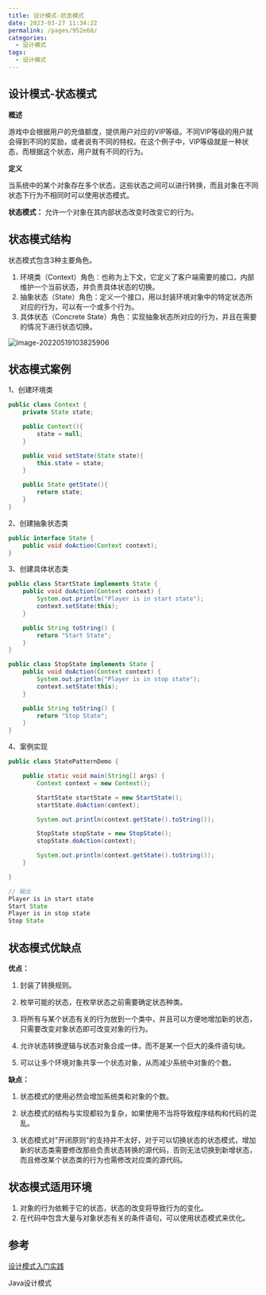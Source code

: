 ```yaml
---
title: 设计模式-状态模式
date: 2023-03-27 11:34:22
permalink: /pages/952e68/
categories: 
  - 设计模式
tags: 
  - 设计模式
---
```

## 设计模式-状态模式

**概述**

游戏中会根据用户的充值额度，提供用户对应的VIP等级。不同VIP等级的用户就会得到不同的奖励，或者说有不同的特权。在这个例子中，VIP等级就是一种状态，而根据这个状态，用户就有不同的行为。

**定义**

当系统中的某个对象存在多个状态，这些状态之间可以进行转换，而且对象在不同状态下行为不相同时可以使用状态模式。

**状态模式：** 允许一个对象在其内部状态改变时改变它的行为。

## 状态模式结构

状态模式包含3种主要角色。

1. 环境类（Context）角色：也称为上下文，它定义了客户端需要的接口，内部维护一个当前状态，并负责具体状态的切换。
2. 抽象状态（State）角色：定义一个接口，用以封装环境对象中的特定状态所对应的行为，可以有一个或多个行为。
3. 具体状态（Concrete State）角色：实现抽象状态所对应的行为，并且在需要的情况下进行状态切换。

![image-20220519103825906](https://blog-1300853183.cos.ap-chengdu.myqcloud.com/img/image-20220519103825906.png)

## 状态模式案例

1、创建环境类

```java
public class Context {
    private State state;

    public Context(){
        state = null;
    }

    public void setState(State state){
        this.state = state;
    }

    public State getState(){
        return state;
    }
}
```

2、创建抽象状态类

```java
public interface State {
    public void doAction(Context context);
}
```

3、创建具体状态类

```java
public class StartState implements State {
    public void doAction(Context context) {
        System.out.println("Player is in start state");
        context.setState(this);
    }

    public String toString() {
        return "Start State";
    }
}
```

```java
public class StopState implements State {
    public void doAction(Context context) {
        System.out.println("Player is in stop state");
        context.setState(this);
    }

    public String toString() {
        return "Stop State";
    }
}
```

4、案例实现

```java
public class StatePatternDemo {

    public static void main(String[] args) {
        Context context = new Context();

        StartState startState = new StartState();
        startState.doAction(context);

        System.out.println(context.getState().toString());

        StopState stopState = new StopState();
        stopState.doAction(context);

        System.out.println(context.getState().toString());
    }

}

// 输出
Player is in start state
Start State
Player is in stop state
Stop State
```

## 状态模式优缺点

**优点：**

1. 封装了转换规则。 

2. 枚举可能的状态，在枚举状态之前需要确定状态种类。 

3. 将所有与某个状态有关的行为放到一个类中，并且可以方便地增加新的状态，只需要改变对象状态即可改变对象的行为。

4. 允许状态转换逻辑与状态对象合成一体，而不是某一个巨大的条件语句块。

5. 可以让多个环境对象共享一个状态对象，从而减少系统中对象的个数。

**缺点：**

1. 状态模式的使用必然会增加系统类和对象的个数。

2. 状态模式的结构与实现都较为复杂，如果使用不当将导致程序结构和代码的混乱。 

3. 状态模式对"开闭原则"的支持并不太好，对于可以切换状态的状态模式，增加新的状态类需要修改那些负责状态转换的源代码，否则无法切换到新增状态，而且修改某个状态类的行为也需修改对应类的源代码。

## 状态模式适用环境

1. 对象的行为依赖于它的状态，状态的改变将导致行为的变化。
2. 在代码中包含大量与对象状态有关的条件语句，可以使用状态模式来优化。

## 参考

[设计模式入门实践](https://www.cmsblogs.com/article/1407700152680058880)

Java设计模式
